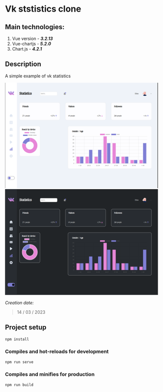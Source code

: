 # Vk ststistics clone

## Main technologies:
1. Vue version - ***3.2.13***
2. Vue-chartjs - ***5.2.0***
3. Chart.js - ***4.2.1***

## Description
A simple example of vk statistics

![light](https://github.com/Eelllllyy/vk-statistics-clone/blob/main/src/screenshots/light-screen.png)
![dark](https://github.com/Eelllllyy/vk-statistics-clone/blob/main/src/screenshots/dark-screen.png)


_Creation date:_
>14 / 03 / 2023
## Project setup
```
npm install
```

### Compiles and hot-reloads for development
```
npm run serve
```

### Compiles and minifies for production
```
npm run build
```

